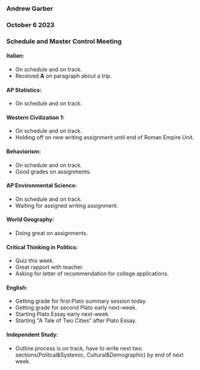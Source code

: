 ### Andrew Garber
### October 6 2023
### Schedule and Master Control Meeting

#### Italian:
 - On schedule and on track.
 - Received **A** on paragraph about a trip.

#### AP Statistics:
 - On schedule and on track.

#### Western Civilization 1:
 - On schedule and on track.
 - Holding off on new writing assignment until end of Roman Empire Unit.

#### Behaviorism:
 - On schedule and on track.
 - Good grades on assignments.

#### AP Environmental Science:
 - On schedule and on track.
 - Waiting for assigned writing assignment.

#### World Geography:
 - Doing great on assignments.

#### Critical Thinking in Politics:
 - Quiz this week.
 - Great rapport with teacher.
 - Asking for letter of recommendation for college applications.

#### English:
 - Getting grade for first Plato summary session today.
 - Getting grade for second Plato early next-week.
 - Starting Plato Essay early next-week.
 - Starting "A Tale of Two Cities" after Plato Essay.

#### Independent Study:
 - Outline process is on track, have to write next two sections(Politcal&Systemic, Cultural&Demographic) by end of next week.